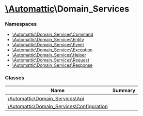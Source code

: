 # [\Automattic](../namespaces/automattic.md)\Domain_Services

### Namespaces

* [\Automattic\Domain_Services\Command](../namespaces/automattic-domain-services-command.md)
* [\Automattic\Domain_Services\Entity](../namespaces/automattic-domain-services-entity.md)
* [\Automattic\Domain_Services\Event](../namespaces/automattic-domain-services-event.md)
* [\Automattic\Domain_Services\Exception](../namespaces/automattic-domain-services-exception.md)
* [\Automattic\Domain_Services\Helper](../namespaces/automattic-domain-services-helper.md)
* [\Automattic\Domain_Services\Request](../namespaces/automattic-domain-services-request.md)
* [\Automattic\Domain_Services\Response](../namespaces/automattic-domain-services-response.md)

### Classes

| Name | Summary |
|------|---------|
| [\Automattic\Domain_Services\Api](../classes/Automattic-Domain-Services-Api.md) |  |
| [\Automattic\Domain_Services\Configuration](../classes/Automattic-Domain-Services-Configuration.md) |  |
